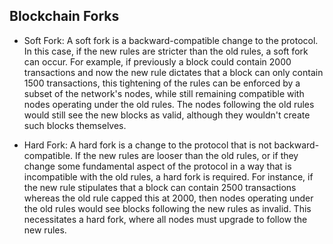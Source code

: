 ## Blockchain Forks

- Soft Fork:
  A soft fork is a backward-compatible change to the protocol. In this case, if the new rules are stricter than the old rules, a soft fork can occur. For example, if previously a block could contain 2000 transactions and now the new rule dictates that a block can only contain 1500 transactions, this tightening of the rules can be enforced by a subset of the network's nodes, while still remaining compatible with nodes operating under the old rules. The nodes following the old rules would still see the new blocks as valid, although they wouldn't create such blocks themselves.

- Hard Fork:
  A hard fork is a change to the protocol that is not backward-compatible. If the new rules are looser than the old rules, or if they change some fundamental aspect of the protocol in a way that is incompatible with the old rules, a hard fork is required. For instance, if the new rule stipulates that a block can contain 2500 transactions whereas the old rule capped this at 2000, then nodes operating under the old rules would see blocks following the new rules as invalid. This necessitates a hard fork, where all nodes must upgrade to follow the new rules.
